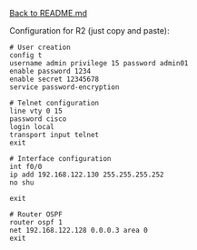 [Back to README.md](./../../README.md)

Configuration for R2 (just copy and paste):
```
# User creation
config t
username admin privilege 15 password admin01
enable password 1234
enable secret 12345678
service password-encryption

# Telnet configuration
line vty 0 15
password cisco
login local
transport input telnet
exit

# Interface configuration
int f0/0
ip add 192.168.122.130 255.255.255.252
no shu

exit

# Router OSPF
router ospf 1
net 192.168.122.128 0.0.0.3 area 0
exit
```